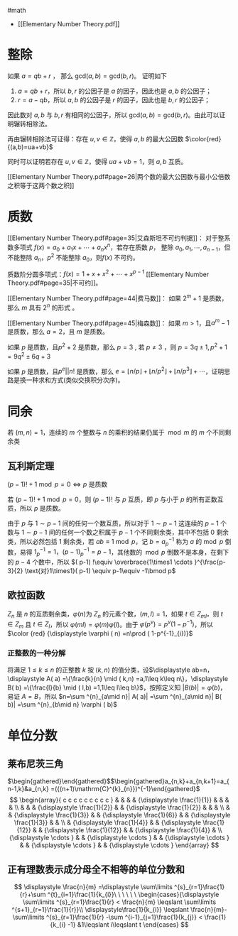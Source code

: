 #math

- [[Elementary Number Theory.pdf]]

# 整除

如果 $a = qb + r$ ， 那么 $\mathrm{gcd}(a, b) = \mathrm{gcd}(b, r)$。 证明如下
1. $a=qb+r$，所以 $b,r$ 的公因子是 $a$ 的因子，因此也是 $a,b$ 的公因子；
2. $r=a-qb$，所以 $a,b$ 的公因子是 $r$ 的因子，因此也是 $b,r$ 的公因子；

因此数对 $a,b$ 与 $b,r$ 有相同的公因子，所以 $\mathrm{gcd}(a,b)=\mathrm{gcd}(b,r)$。由此可以证明辗转相除法。

再由辗转相除法可证得：存在 $\displaystyle u,v\in \mathbb{Z}$，使得 $\displaystyle a,b$ 的最大公因数 $\color{red}{(a,b)=ua+vb}$

同时可以证明若存在 $\displaystyle u,v\in \mathbb{Z}$，使得 $ua+vb=1$，则 $a,b$ 互质。

[[Elementary Number Theory.pdf#page=26|两个数的最大公因数与最小公倍数之积等于这两个数之积]]

# 质数

[[Elementary Number Theory.pdf#page=35|艾森斯坦不可约判据]]：
对于整系数多项式 $f(x) = a_0 + a_1 x + \cdots+ a_n x^n$，若存在质数 $p$， 整除 $a_0,a_1,\cdots ,a_{n-1}$，但不能整除 $a_n$，$p^2$ 不能整除 $a_0$，则$f(x)$ 不可约。

质数阶分圆多项式：$f(x)=1+x+x^2+\cdots+x^{p-1}$ [[Elementary Number Theory.pdf#page=35|不可约]]。

[[Elementary Number Theory.pdf#page=44|费马数]]：
如果 $2^m+1$ 是质数，那么 $m$ 具有 $2^n$ 的形式 。

[[Elementary Number Theory.pdf#page=45|梅森数]]：
如果 $m>1$，且$a^m-1$ 是质数，那么 $a=2$，且 $m$ 是质数。

如果 $p$ 是质数，且$p^2+2$ 是质数，那么 $p=3$ , 若 $p\neq 3$ ，则 $p=3q \pm 1,p^2+1=9q^2 \pm 6q+3$

如果 $p$ 是质数，且$p^e||n!$ 是质数，那么 $e=\lfloor n/p\rfloor+\lfloor n/p^2\rfloor +\lfloor n/p^3\rfloor+\cdots$，证明思路是换一种求和方式(类似交换积分次序)。

# 同余

若 $\displaystyle ( m,n) =1$，连续的 $m$ 个整数与 $\displaystyle n$ 的乘积的结果仍属于 $\bmod m$ 的 $m$ 个不同剩余类

## 瓦利斯定理
$(p-1)!+1 \bmod p=0 \Leftrightarrow p$ 是质数

若 $(p-1)!+1 \bmod p=0$，则 $(p-1)!$ 与 $p$ 互质，即 $p$ 与小于 $p$ 的所有正数互质，所以 $p$ 是质数。

由于 $\displaystyle p$ 与 $\displaystyle 1\sim p-1$ 间的任何一个数互质，所以对于 $\displaystyle 1\sim p-1$ 这连续的 $\displaystyle p-1$ 个数与 $\displaystyle 1\sim p-1$ 间的任何一个数之积属于 $\displaystyle p-1$ 个不同剩余类，其中不包括 $\displaystyle 0$ 剩余类，所以必然包括 $\displaystyle 1$ 剩余类，若 $\displaystyle ab\equiv 1\bmod p$，记 $\displaystyle b=a^{-1}_{p}$ 称为 $\displaystyle a$ 的$\bmod p$ 倒数，易得 $\displaystyle 1^{-1}_{p} =1，\displaystyle ( p-1)^{-1}_{p} =p-1$，其他数的  $\displaystyle \bmod p$ 倒数不是本身，在剩下的 $\displaystyle p-4$ 个数中，所以 $( p-1) !\equiv \overbrace{1\times1 \cdots }^{\frac{p-3}{2} \text{对}1\times1}( p-1) \equiv p-1\equiv -1\bmod p$


## 欧拉函数

$\displaystyle {\displaystyle Z_{n}}$ 是 $\displaystyle n$ 的互质剩余类，$\displaystyle \varphi ( n$)为 ${\displaystyle Z_{n}}$ 的元素个数，$( m,l) =1$，如果 $t\in Z_{ml}$，则 $\displaystyle t\in Z_{m}$ 且 $\displaystyle t\in Z_{l}$，所以 $\displaystyle \varphi ( ml) =\varphi ( m) \varphi ( l)$。由于 $\displaystyle \varphi \left( p^{v}\right) =p^{v}\left( 1-p^{-1}\right)$，所以 $\color {red} {\displaystyle \varphi ( n) =n\prod ( 1-p^{-1}_{i})}$


### 正整数的一种分解

将满足 $\displaystyle 1\leq k\leq n$ 的正整数 $\displaystyle k$ 按 $\displaystyle ( k,n)$ 的值分类，设$\displaystyle ab=n，\displaystyle A( a) =\{\frac{k}{n} \mid ( k,n) =a,1\leq k\leq n\}，\displaystyle B( b) =\{\frac{l}{b} \mid ( l,b) =1,1\leq l\leq b\}$，按照定义知 $\displaystyle | B( b)| =\varphi ( b)$，易证 $\displaystyle A=B$，所以 $n=\sum ^{n}_{a\mid n}| A( a)| =\sum ^{n}_{a\mid n}| B( b)| =\sum ^{n}_{b\mid n} \varphi ( b)$


# 单位分数

## 莱布尼茨三角

$\begin{gathered}\end{gathered}$$\begin{gathered}a_{n,k}+a_{n,k+1}=a_{n-1,k}&a_{n,k} =({(n+1)\mathrm{C}^{k}_{n}})^{-1}\end{gathered}$
$$
\begin{array}{ c c c c c c c c c }
   &  &  &  & {\displaystyle \frac{1}{1}} &  &  &  & \\
   &  &  & {\displaystyle \frac{1}{2}} &  & {\displaystyle \frac{1}{2}} &  &  & \\
   &  & {\displaystyle \frac{1}{3}} &  & {\displaystyle \frac{1}{6}} &  & {\displaystyle \frac{1}{3}} &  & \\
   & {\displaystyle \frac{1}{4}} &  & {\displaystyle \frac{1}{12}} &  & {\displaystyle \frac{1}{12}} &  & {\displaystyle \frac{1}{4}} & \\
  {\displaystyle \cdots } &  & {\displaystyle \cdots } &  & {\displaystyle \cdots } &  & {\displaystyle \cdots } &  & {\displaystyle \cdots }
  \end{array}
$$


## 正有理数表示成分母全不相等的单位分数和

$$
\displaystyle \frac{n}{m} =\displaystyle \sum\limits ^{s}_{r=1}\frac{1}{r}+\sum ^{t}_{i=1}\frac{1}{k_{i}}\ \ \ \ \ \ \begin{cases}{\displaystyle \sum\limits ^{s}_{r=1}\frac{1}{r} < \frac{n}{m} \leqslant \sum\limits ^{s+1}_{r=1}\frac{1}{r}}\\
\displaystyle\frac{1}{k_{i}} \leqslant \frac{n}{m}-\sum\limits ^{s}_{r=1}\frac{1}{r} -\sum ^{i-1}_{j=1}\frac{1}{k_{j}} < \frac{1}{k_{i} -1} &1\leqslant i\leqslant t
\end{cases}
$$




